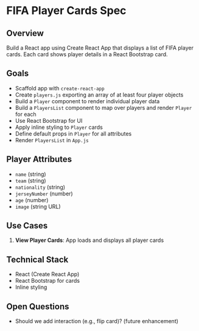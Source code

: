 # FIFA Player Cards Spec

## Overview
Build a React app using Create React App that displays a list of FIFA player cards. Each card shows player details in a React Bootstrap card.

## Goals
- Scaffold app with `create-react-app`
- Create `players.js` exporting an array of at least four player objects
- Build a `Player` component to render individual player data
- Build a `PlayersList` component to map over players and render `Player` for each
- Use React Bootstrap for UI
- Apply inline styling to `Player` cards
- Define default props in `Player` for all attributes
- Render `PlayersList` in `App.js`

## Player Attributes
- `name` (string)
- `team` (string)
- `nationality` (string)
- `jerseyNumber` (number)
- `age` (number)
- `image` (string URL)

## Use Cases
1. **View Player Cards**: App loads and displays all player cards

## Technical Stack
- React (Create React App)
- React Bootstrap for cards
- Inline styling

## Open Questions
- Should we add interaction (e.g., flip card)? (future enhancement)

